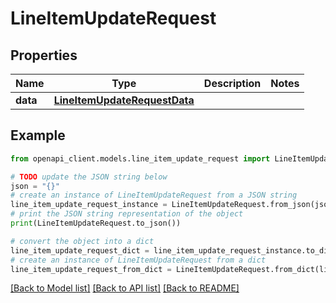 # LineItemUpdateRequest


## Properties

Name | Type | Description | Notes
------------ | ------------- | ------------- | -------------
**data** | [**LineItemUpdateRequestData**](LineItemUpdateRequestData.md) |  | 

## Example

```python
from openapi_client.models.line_item_update_request import LineItemUpdateRequest

# TODO update the JSON string below
json = "{}"
# create an instance of LineItemUpdateRequest from a JSON string
line_item_update_request_instance = LineItemUpdateRequest.from_json(json)
# print the JSON string representation of the object
print(LineItemUpdateRequest.to_json())

# convert the object into a dict
line_item_update_request_dict = line_item_update_request_instance.to_dict()
# create an instance of LineItemUpdateRequest from a dict
line_item_update_request_from_dict = LineItemUpdateRequest.from_dict(line_item_update_request_dict)
```
[[Back to Model list]](../README.md#documentation-for-models) [[Back to API list]](../README.md#documentation-for-api-endpoints) [[Back to README]](../README.md)


